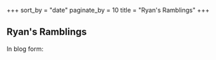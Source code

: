 +++
sort_by = "date"
paginate_by = 10
title = "Ryan's Ramblings"
+++

## Ryan's Ramblings

In blog form:

